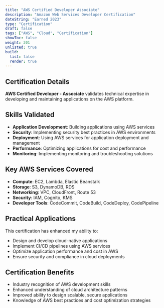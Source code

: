 ```yaml
---
title: "AWS Certified Developer Associate"
description: "Amazon Web Services Developer Certification"
dateString: "Earned 2023"
type: "Certification"
draft: false
tags: ["AWS", "Cloud", "Certification"]
showToc: false
weight: 301
unlisted: true
build:
  list: false
  render: true
---
```


## Certification Details

**AWS Certified Developer - Associate** validates technical expertise in developing and maintaining applications on the AWS platform.

## Skills Validated

- **Application Development**: Building applications using AWS services
- **Security**: Implementing security best practices in AWS environments
- **Deployment**: Using AWS services for application deployment and management
- **Performance**: Optimizing applications for cost and performance
- **Monitoring**: Implementing monitoring and troubleshooting solutions

## Key AWS Services Covered

- **Compute**: EC2, Lambda, Elastic Beanstalk
- **Storage**: S3, DynamoDB, RDS
- **Networking**: VPC, CloudFront, Route 53
- **Security**: IAM, Cognito, KMS
- **Developer Tools**: CodeCommit, CodeBuild, CodeDeploy, CodePipeline

## Practical Applications

This certification has enhanced my ability to:
- Design and develop cloud-native applications
- Implement CI/CD pipelines using AWS services
- Optimize application performance and cost in AWS
- Ensure security and compliance in cloud deployments

## Certification Benefits

- Industry recognition of AWS development skills
- Enhanced understanding of cloud architecture patterns
- Improved ability to design scalable, secure applications
- Knowledge of AWS best practices and cost optimization strategies